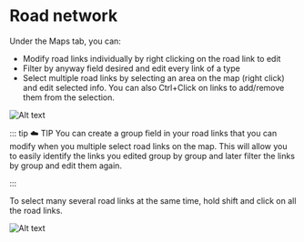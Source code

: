 # Road network

Under the Maps tab, you can:

- Modify road links individually by right clicking on the road link to edit
- Filter by anyway field desired and edit every link of a type 
- Select multiple road links by selecting an area on the map (right click) and edit selected info. You can also Ctrl+Click on links to add/remove them from the selection.

![Alt text](/networks_6.png)

::: tip :cloud: TIP
You can create a group field in your road links that you can modify when you multiple select road links on the map. This will allow you to easily identify the links you edited group by group and later filter the links by group and edit them again.

:::

To select many several road links at the same time, hold shift and click on all the road links.

![Alt text](/network_editor/road_group_edit.png)
